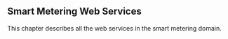 ## Smart Metering Web Services

This chapter describes all the web services in the smart metering domain.
